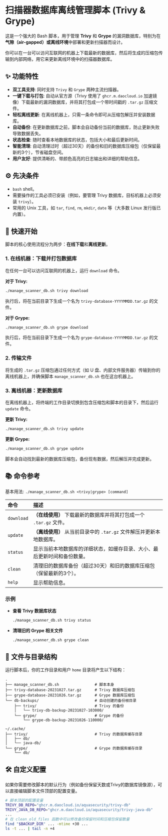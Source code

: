 # 扫描器数据库离线管理脚本 (Trivy & Grype)

这是一个强大的 Bash 脚本，用于管理 **Trivy** 和 **Grype** 的漏洞数据库，特别为在**气隙（air-gapped）或离线环境**中部署和更新扫描器而设计。

你可以在一台可以访问互联网的机器上下载最新的数据库，然后将生成的压缩包传输到内部网络，用它来更新离线环境中的扫描器数据库。

## ✨ 功能特性

-   **双工具支持**: 同时支持 `Trivy` 和 `Grype` 两种主流扫描器。
-   **一键下载与打包**: 自动从官方源（Trivy 使用了 `ghcr.m.daocloud.io` 加速镜像）下载最新的漏洞数据库，并将其打包成一个带时间戳的 `.tar.gz` 压缩文件。
-   **轻松离线更新**: 在离线机器上，只需一条命令即可从压缩包解压并安装数据库。
-   **自动备份**: 在更新数据库之前，脚本会自动备份当前的数据库，防止更新失败导致数据丢失。
-   **状态检查**: 随时查看本地数据库的状态，包括大小和最后更新时间。
-   **智能清理**: 自动清理过时（超过30天）的备份和旧的数据库压缩包（仅保留最新的3个），节省磁盘空间。
-   **用户友好**: 提供清晰的、带颜色高亮的日志输出和详细的帮助信息。

## ⚙️ 先决条件

-   `bash` shell。
-   需要操作的工具必须已安装（例如，要管理 Trivy 数据库，目标机器上必须安装 `trivy`）。
-   常用的 Unix 工具，如 `tar`, `find`, `rm`, `mkdir`, `date` 等（大多数 Linux 发行版已内置）。

## 🚀 快速开始

脚本的核心使用流程分为两步：**在线下载**和**离线更新**。

### 1. 在线机器：下载并打包数据库

在任何一台可以访问互联网的机器上，运行 `download` 命令。

**对于 Trivy:**
```bash
./manage_scanner_db.sh trivy download
```
执行后，将在当前目录下生成一个名为 `trivy-database-YYYYMMDD.tar.gz` 的文件。

**对于 Grype:**
```bash
./manage_scanner_db.sh grype download
```
执行后，将在当前目录下生成一个名为 `grype-database-YYYYMMDD.tar.gz` 的文件。

### 2. 传输文件

将生成的 `.tar.gz` 压缩包通过任何方式（如 U 盘、内部文件服务器）传输到你的离线机器上，并确保脚本 `manage_scanner_db.sh` 也在这台机器上。

### 3. 离线机器：更新数据库

在离线机器上，将终端的工作目录切换到包含压缩包和脚本的目录下，然后运行 `update` 命令。

**更新 Trivy:**
```bash
./manage_scanner_db.sh trivy update
```

**更新 Grype:**
```bash
./manage_scanner_db.sh grype update
```
脚本会自动找到最新的数据库压缩包，备份现有数据，然后解压并完成更新。

## 📚 命令参考

基本用法: `./manage_scanner_db.sh <trivy|grype> [command]`

| 命令       | 描述                                                                                     |
| :--------- | :--------------------------------------------------------------------------------------- |
| `download` | **（在线使用）** 下载最新的数据库并将其打包成一个 `.tar.gz` 文件。                         |
| `update`   | **（离线使用）** 从当前目录中的 `.tar.gz` 文件解压并更新本地数据库。                        |
| `status`   | 显示当前本地数据库的详细状态，如缓存目录、大小、最后更新时间和备份数量。                   |
| `clean`    | 清理旧的数据库备份（超过30天）和旧的数据库压缩包（保留最新的3个）。                        |
| `help`     | 显示帮助信息。                                                                           |

### 示例

-   **查看 Trivy 数据库状态**
    ```bash
    ./manage_scanner_db.sh trivy status
    ```

-   **清理旧的 Grype 相关文件**
    ```bash
    ./manage_scanner_db.sh grype clean
    ```

## 📂 文件与目录结构

运行脚本后，你的工作目录和用户 `home` 目录将产生以下结构：

```
.
├── manage_scanner_db.sh                # 脚本本身
├── trivy-database-20231027.tar.gz      # Trivy 数据库压缩包
├── grype-database-20231026.tar.gz      # Grype 数据库压缩包
└── db-backups/                         # 自动创建的备份根目录
    ├── trivy/                          # Trivy 的备份
    │   └── trivy-db-backup-20231027-103000/
    └── grype/                          # Grype 的备份
        └── grype-db-backup-20231026-110000/

~/.cache/
├── trivy/                              # Trivy 的数据库缓存目录
│   ├── db/
│   └── java-db/
└── grype/                              # Grype 的数据库缓存目录
    └── db/
```

## 🛠️ 自定义配置

如果你需要修改脚本的默认行为（例如备份保留天数或Trivy的数据库镜像源），可以直接编辑脚本文件顶部的配置变量。

```bash
# 脚本顶部的配置变量
TRIVY_DB_REPO="ghcr.m.daocloud.io/aquasecurity/trivy-db"
TRIVY_JAVA_DB_REPO="ghcr.m.daocloud.io/aquasecurity/trivy-java-db"
...
# 在 clean_old_files 函数中可以修改备份保留时间和压缩包保留数量
find "$BACKUP_DIR" ... -mtime +30 ...
ls -t ... | tail -n +4
```
